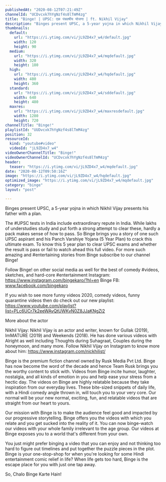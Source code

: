 ```yaml
---
publishedAt: "2020-08-12T07:21:49Z"
channelId: "UCDvcxk7hYgNzf4s8lTmM4zg"
title: "Binge! | UPSC: एक पंचवर्षीय योजना | ft. Nikhil Vijay"
description: "Binges present UPSC, a 5-year yojna in which Nikhil Vijay presents his father with a plan. \n\nThe #UPSC tests in India include extraordinary repute in India. While lakhs of understudies study and put forth a strong attempt to clear these, hardly a pack makes sense of how to pass. So Binge brings you a story of one such UPSC aspirant and his Panch Varshiye Yojana (5 Year Plan) to crack this ultimate exam. To know this 5 year plan to clear UPSC exams and whether the result is pass or fail to watch ahead this full video. For more such amazing and #entertaining stories from Binge subscribe to our channel Binge!\n\nFollow Binge! on other social media as well for the best of comedy #videos, sketches, and hard-core #entertainment\nInstagram: https://www.instagram.com/bingekaro/?hl=en\nBinge FB: www.facebook.com/bingekaro\n\n\nIf you wish to see more funny videos 2020, comedy videos, funny quarantine videos then do check out our new playlist: https://www.youtube.com/playlist?list=PLc6UCr7k2eeWAvQtUWKvN0Z8JJaKNgZi2\n\nMore about the actor\n\nNikhil Vijay: Nikhil Vijay is an actor and writer, known for Gullak (2019), ImMATURE (2019) and Weekends (2018). He has done various videos with Alright as well including Thoughts during Suhagraat, Couples during the honeymoon, and many more. Follow Nikhil Vijay on Instagram to know more about him: https://www.instagram.com/nickhilist/\n\nBinge is the premium fiction channel owned by Rusk Media Pvt Ltd. Binge has now become the word of the decade and hence Team Rusk brings you the worthy content to stick with. Videos from Binge incite humor, laughter, nostalgia, and all kinds of emotion in you and help ease your stress from a hectic day. The videos on Binge are highly relatable because they take inspiration from our everyday lives. These bite-sized snippets of daily life, with a Hindi comedy angle thrown in, will touch you to your very core. Our normal will be your new normal, exciting, fun, and relatable videos that are straight from our heart to yours.\n\nOur mission with Binge is to make the audience feel good and impacted by our progressive storytelling. Binge offers you the videos with which you relate and you get sucked into the reality of it. You can now binge-watch our videos with your whole family irrelevant to the age group. Our videos at Binge exposes you to a world that's different from your own.\n\nYou just might prefer binging a video that you can enjoy and not thinking too hard to figure out timelines and put together the puzzle pieces in the plot. Binge is your one-stop-shop for when you're looking for some Hindi entertainment comic relief in life? When life gets too hard, Binge is the escape place for you with just one tap away.\n\nSo, Chalo Binge Karte Hain!"
thumbnails:
  default:
    url: "https://i.ytimg.com/vi/jL9ZD4x7_w4/default.jpg"
    width: 120
    height: 90
  medium:
    url: "https://i.ytimg.com/vi/jL9ZD4x7_w4/mqdefault.jpg"
    width: 320
    height: 180
  high:
    url: "https://i.ytimg.com/vi/jL9ZD4x7_w4/hqdefault.jpg"
    width: 480
    height: 360
  standard:
    url: "https://i.ytimg.com/vi/jL9ZD4x7_w4/sddefault.jpg"
    width: 640
    height: 480
  maxres:
    url: "https://i.ytimg.com/vi/jL9ZD4x7_w4/maxresdefault.jpg"
    width: 1280
    height: 720
channelTitle: "Binge!"
playlistId: "UUDvcxk7hYgNzf4s8lTmM4zg"
position: 32
resourceId:
  kind: "youtube#video"
  videoId: "jL9ZD4x7_w4"
videoOwnerChannelTitle: "Binge!"
videoOwnerChannelId: "UCDvcxk7hYgNzf4s8lTmM4zg"
header:
  teaser: "https://i.ytimg.com/vi/jL9ZD4x7_w4/mqdefault.jpg"
date: "2020-08-12T09:50:16Z"
image: "https://i.ytimg.com/vi/jL9ZD4x7_w4/hqdefault.jpg"
optimized_image: "https://i.ytimg.com/vi/jL9ZD4x7_w4/mqdefault.jpg"
category: "binge"
layout: "post"

---
```

Binges present UPSC, a 5-year yojna in which Nikhil Vijay presents his father with a plan. 

The #UPSC tests in India include extraordinary repute in India. While lakhs of understudies study and put forth a strong attempt to clear these, hardly a pack makes sense of how to pass. So Binge brings you a story of one such UPSC aspirant and his Panch Varshiye Yojana (5 Year Plan) to crack this ultimate exam. To know this 5 year plan to clear UPSC exams and whether the result is pass or fail to watch ahead this full video. For more such amazing and #entertaining stories from Binge subscribe to our channel Binge!

Follow Binge! on other social media as well for the best of comedy #videos, sketches, and hard-core #entertainment
Instagram: https://www.instagram.com/bingekaro/?hl=en
Binge FB: www.facebook.com/bingekaro


If you wish to see more funny videos 2020, comedy videos, funny quarantine videos then do check out our new playlist: https://www.youtube.com/playlist?list=PLc6UCr7k2eeWAvQtUWKvN0Z8JJaKNgZi2

More about the actor

Nikhil Vijay: Nikhil Vijay is an actor and writer, known for Gullak (2019), ImMATURE (2019) and Weekends (2018). He has done various videos with Alright as well including Thoughts during Suhagraat, Couples during the honeymoon, and many more. Follow Nikhil Vijay on Instagram to know more about him: https://www.instagram.com/nickhilist/

Binge is the premium fiction channel owned by Rusk Media Pvt Ltd. Binge has now become the word of the decade and hence Team Rusk brings you the worthy content to stick with. Videos from Binge incite humor, laughter, nostalgia, and all kinds of emotion in you and help ease your stress from a hectic day. The videos on Binge are highly relatable because they take inspiration from our everyday lives. These bite-sized snippets of daily life, with a Hindi comedy angle thrown in, will touch you to your very core. Our normal will be your new normal, exciting, fun, and relatable videos that are straight from our heart to yours.

Our mission with Binge is to make the audience feel good and impacted by our progressive storytelling. Binge offers you the videos with which you relate and you get sucked into the reality of it. You can now binge-watch our videos with your whole family irrelevant to the age group. Our videos at Binge exposes you to a world that's different from your own.

You just might prefer binging a video that you can enjoy and not thinking too hard to figure out timelines and put together the puzzle pieces in the plot. Binge is your one-stop-shop for when you're looking for some Hindi entertainment comic relief in life? When life gets too hard, Binge is the escape place for you with just one tap away.

So, Chalo Binge Karte Hain!